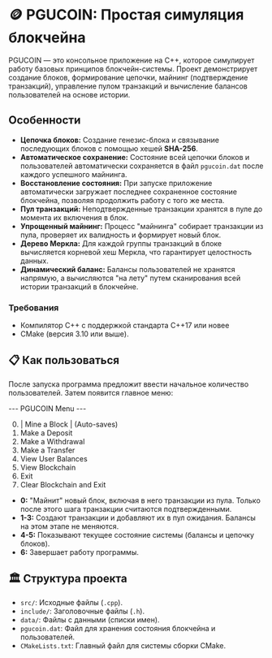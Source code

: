 # 🪙 PGUCOIN: Простая симуляция блокчейна

PGUCOIN — это консольное приложение на C++, которое симулирует работу базовых принципов блокчейн-системы. Проект демонстрирует создание блоков, формирование цепочки, майнинг (подтверждение транзакций), управление пулом транзакций и вычисление балансов пользователей на основе истории.

## Особенности

- **Цепочка блоков:** Создание генезис-блока и связывание последующих блоков с помощью хешей **SHA-256**.
- **Автоматическое сохранение:** Состояние всей цепочки блоков и пользователей автоматически сохраняется в файл `pgucoin.dat` после каждого успешного майнинга.
- **Восстановление состояния:** При запуске приложение автоматически загружает последнее сохраненное состояние блокчейна, позволяя продолжить работу с того же места.
- **Пул транзакций:** Неподтвержденные транзакции хранятся в пуле до момента их включения в блок.
- **Упрощенный майнинг:** Процесс "майнинга" собирает транзакции из пула, проверяет их валидность и формирует новый блок.
- **Дерево Меркла:** Для каждой группы транзакций в блоке вычисляется корневой хеш Меркла, что гарантирует целостность данных.
- **Динамический баланс:** Балансы пользователей не хранятся напрямую, а вычисляются "на лету" путем сканирования всей истории транзакций в блокчейне.

### Требования

- Компилятор C++ с поддержкой стандарта C++17 или новее
- CMake (версия 3.10 или выше).

## 📋 Как пользоваться

После запуска программа предложит ввести начальное количество пользователей. Затем появится главное меню:

--- PGUCOIN Menu ---

0. | Mine a Block | (Auto-saves)
1. Make a Deposit
2. Make a Withdrawal
3. Make a Transfer
4. View User Balances
5. View Blockchain
6. Exit
7. Clear Blockchain and Exit

- **0:** "Майнит" новый блок, включая в него транзакции из пула. Только после этого шага транзакции считаются подтвержденными.
- **1-3:** Создают транзакции и добавляют их в пул ожидания. Балансы на этом этапе не меняются.
- **4-5:** Показывают текущее состояние системы (балансы и цепочку блоков).
- **6:** Завершает работу программы.

## 🏛️ Структура проекта

- `src/`: Исходные файлы (`.cpp`).
- `include/`: Заголовочные файлы (`.h`).
- `data/`: Файлы с данными (списки имен).
- `pgucoin.dat`: Файл для хранения состояния блокчейна и пользователей.
- `CMakeLists.txt`: Главный файл для системы сборки CMake.
